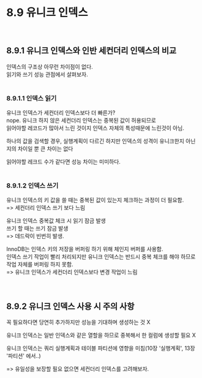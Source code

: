 # 8.9 유니크 인덱스
<br>

## 8.9.1 유니크 인덱스와 인반 세컨더리 인덱스의 비교

인덱스의 구조상 아무런 차이점이 없다.<br>
읽기와 쓰기 성능 관점에서 살펴보자.<br>
<br>

### 8.9.1.1 인덱스 읽기

유니크 인덱스가 세컨더리 인덱스보다 더 빠른가?<br>
nope. 유니크 하지 않은 세컨더리 인덱스는 중복된 값이 허용되므로<br>
읽어야할 레코드가 많아서 느린 것이지 인덱스 자체의 특성때문에 느린것이 아님.

하나의 값을 검색할 경우, 실행계획이 다르긴 하지만 인덱스의 성격이 유니크한지 아닌지의 차이일 뿐 큰 차이는 없다

읽어야할 레크드 수가 같다면 성능 차이는 미미하다.<br>
<br>

### 8.9.1.2 인덱스 쓰기

유니크 인덱스의 키 값을 쓸 때는 중복된 값이 있는지 체크하는 과정이 더 필요함.<br>
=> 세컨더리 인덱스 쓰기 보다 느림

유니크 인덱스 중복값 체크 시 읽기 잠금 발생<br>
쓰기 할 때는 쓰기 잠금 발생<br>
=> 데드락이 빈번히 발생.

InnoDB는 인덱스 키의 저장을 버퍼링 하기 위해 체인지 버퍼를 사용함.<br>
인덱스 쓰기 작업이 빨리 처리되지만 유니크 인덱스는 반드시 중복 체크를 해야 하므로<br>
작업 자체를 버퍼링 하지 못함.<br>
=> 유니크 인덱스가 세컨더리 인덱스보다 변경 작업이 느림<br>
<br>
<br>

## 8.9.2 유니크 인덱스 사용 시 주의 사항

꼭 필요하다면 당연히 추가하지만 성능을 기대하며 생성하는 것 X

유니크 인덱스는 일반 인덱스와 같은 열할을 하므로 중복해서 한 컬럼에 생성할 필요 X

유니크 인덱스는 쿼리 실행계획과 테이블 파티션에 영향을 미침(10장 '실행계획', 13장 '파티션' 에서..)

=> 유일성을 보장할 필요 없으면 세컨더리 인덱스를 고려해보자.
















